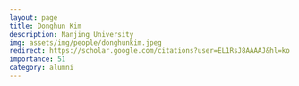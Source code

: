 ```yaml
---
layout: page
title: Donghun Kim
description: Nanjing University
img: assets/img/people/donghunkim.jpeg
redirect: https://scholar.google.com/citations?user=EL1RsJ8AAAAJ&hl=ko
importance: 51
category: alumni
---
```


